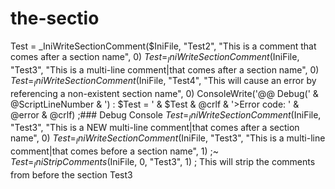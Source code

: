 # the-sectio
Test = _IniWriteSectionComment($IniFile, "Test2", "This is a comment that comes after a section name", 0) $Test = _IniWriteSectionComment($IniFile, "Test3", "This is a multi-line comment|that comes after a section name", 0) $Test = _IniWriteSectionComment($IniFile, "Test4", "This will cause an error by referencing a non-existent section name", 0) ConsoleWrite('@@ Debug(' &amp; @ScriptLineNumber &amp; ') : $Test = ' &amp; $Test &amp; @crlf &amp; '>Error code: ' &amp; @error &amp; @crlf) ;### Debug Console $Test = _IniWriteSectionComment($IniFile, "Test3", "This is a NEW multi-line comment|that comes after a section name", 0) $Test = _IniWriteSectionComment($IniFile, "Test3", "This is a multi-line comment|that comes before a section name", 1) ;~ $Test = _IniStripComments($IniFile, 0, "Test3", 1) ; This will strip the comments from before the section Test3
